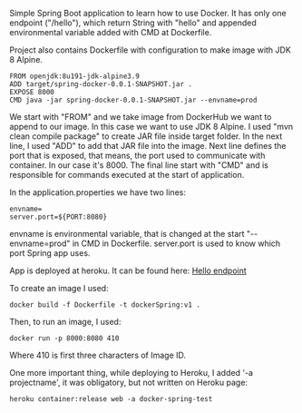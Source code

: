 Simple Spring Boot application to learn how to use Docker.
It has only one endpoint ("/hello"), which return String with
"hello" and appended environmental variable added with
CMD at Dockerfile.

Project also contains Dockerfile with configuration to
make image with JDK 8 Alpine. 


```
FROM openjdk:8u191-jdk-alpine3.9
ADD target/spring-docker-0.0.1-SNAPSHOT.jar .
EXPOSE 8000
CMD java -jar spring-docker-0.0.1-SNAPSHOT.jar --envname=prod
```

We start with "FROM" and we take image from DockerHub we
want to append to our image. In this case we want to use
JDK 8 Alpine. I used "mvn clean compile package" to create JAR file inside target folder. In the next line, I used 
"ADD" to add that JAR file into the image. Next line
defines the port that is exposed, that means, the port
used to communicate with container. In our case it's 8000.
The final line start with "CMD" and is responsible for 
commands executed at the start of application.

In the application.properties we have two lines:

```
envname=
server.port=${PORT:8080}
```

envname is environmental variable, that is changed at the start "--envname=prod" in CMD in Dockerfile. server.port is
used to know which port Spring app uses.

App is deployed at heroku. It can be found here: [Hello endpoint](https://docker-spring-test.herokuapp.com/hello "App on Heroku")


To create an image I used:
```
docker build -f Dockerfile -t dockerSpring:v1 .
```

Then, to run an image, I used:
```
docker run -p 8000:8080 410
```
Where 410 is first three characters of Image ID.

One more important thing, while deploying to Heroku, I added '-a projectname', it was obligatory, but not written on Heroku page:
```
heroku container:release web -a docker-spring-test
```
